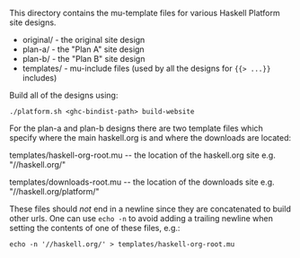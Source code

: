 This directory contains the mu-template files for various
Haskell Platform site designs.

  - original/        - the original site design
  - plan-a/          - the "Plan A" site design
  - plan-b/          - the "Plan B" site design
  - templates/       - mu-include files (used by all the designs for `{{> ...}}` includes)

Build all of the designs using:

    ./platform.sh <ghc-bindist-path> build-website

For the plan-a and plan-b designs there are two template files which
specify where the main haskell.org is and where the downloads are located:


  templates/haskell-org-root.mu -- the location of the haskell.org site
                                           e.g. "//haskell.org/"

  templates/downloads-root.mu   -- the location of the downloads site
                                           e.g. "//haskell.org/platform/"

These files should _not_ end in a newline since they are concatenated to build other urls.
One can use `echo -n` to avoid adding a trailing newline when setting the contents
of one of these files, e.g.:

    echo -n '//haskell.org/' > templates/haskell-org-root.mu

